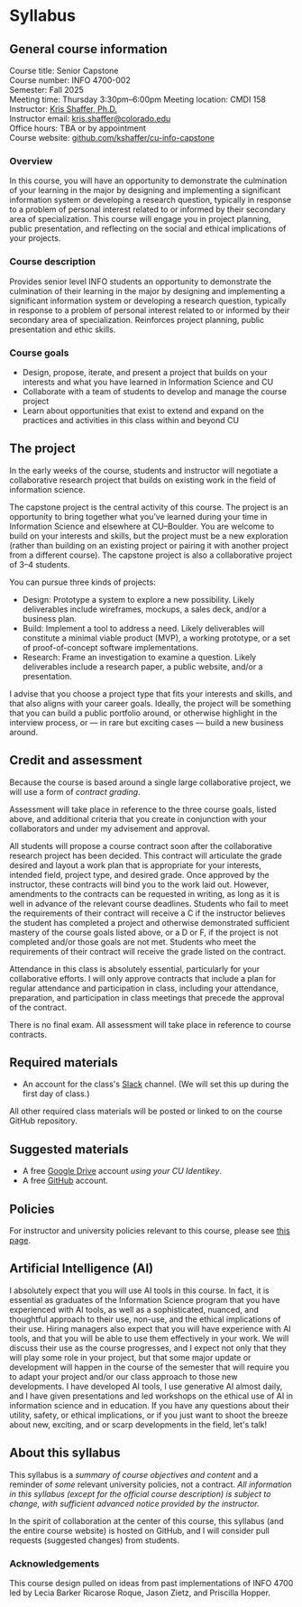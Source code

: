 # Syllabus

## General course information ##

Course title: Senior Capstone  
Course number: INFO 4700-002    
Semester: Fall 2025  
Meeting time: Thursday 3:30pm–6:00pm 
Meeting location: CMDI 158  
Instructor: [Kris Shaffer, Ph.D.](https://krisshafferphd.com)  
Instructor email: [kris.shaffer@colorado.edu](mailto:kris.shaffer@colorado.edu)  
Office hours: TBA or by appointment  
Course website: [github.com/kshaffer/cu-info-capstone](https://github.com/kshaffer/cu-info-capstone/)  


### Overview ###

In this course, you will have an opportunity to demonstrate the culmination of your learning in the major by designing and implementing a significant information system or developing a research question, typically in response to a problem of personal interest related to or informed by their secondary area of specialization. This course will engage you in project planning, public presentation, and reflecting on the social and ethical implications of your projects.

### Course description ###

Provides senior level INFO students an opportunity to demonstrate the culmination of their learning in the major by designing and implementing a significant information system or developing a research question, typically in response to a problem of personal interest related to or informed by their secondary area of specialization. Reinforces project planning, public presentation and ethic skills.

### Course goals ###

- Design, propose, iterate, and present a project that builds on your interests and what you have learned in Information Science and CU
- Collaborate with a team of students to develop and manage the course project
- Learn about opportunities that exist to extend and expand on the practices and activities in this class within and beyond CU


## The project ##

In the early weeks of the course, students and instructor will negotiate a collaborative research project that builds on existing work in the field of information science.

The capstone project is the central activity of this course. The project is an opportunity to bring together what you’ve learned during your time in Information Science and elsewhere at CU–Boulder. You are welcome to build on your interests and skills, but the project must be a new exploration (rather than building on an existing project or pairing it with another project from a different course). The capstone project is also a collaborative project of 3–4 students. 

You can pursue three kinds of projects: 

- Design: Prototype a system to explore a new possibility. Likely deliverables include wireframes, mockups, a sales deck, and/or a business plan.
- Build: Implement a tool to address a need. Likely deliverables will constitute a minimal viable product (MVP), a working prototype, or a set of proof-of-concept software implementations.
- Research: Frame an investigation to examine a question. Likely deliverables include a research paper, a public website, and/or a presentation.

I advise that you choose a project type that fits your interests and skills, and that also aligns with your career goals. Ideally, the project will be something that you can build a public portfolio around, or otherwise highlight in the interview process, or — in rare but exciting cases — build a new business around.


## Credit and assessment ##

Because the course is based around a single large collaborative project, we will use a form of *contract grading*.

Assessment will take place in reference to the three course goals, listed above, and additional criteria that you create in conjunction with your collaborators and under my advisement and approval.

All students will propose a course contract soon after the collaborative research project has been decided. This contract will articulate the grade desired and layout a work plan that is appropriate for your interests, intended field, project type, and desired grade. Once approved by the instructor, these contracts will bind you to the work laid out. However, amendments to the contracts can be requested in writing, as long as it is well in advance of the relevant course deadlines. Students who fail to meet the requirements of their contract will receive a C if the instructor believes the student has completed a project and otherwise demonstrated sufficient mastery of the course goals listed above, or a D or F, if the project is not completed and/or those goals are not met. Students who meet the requirements of their contract will receive the grade listed on the contract.

Attendance in this class is absolutely essential, particularly for your collaborative efforts. I will only approve contracts that include a plan for regular attendance and participation in class, including your attendance, preparation, and participation in class meetings that precede the approval of the contract. 

There is no final exam. All assessment will take place in reference to course contracts.

## Required materials ##

- An account for the class's [Slack](https://slack.com/) channel. (We will set this up during the first day of class.)

All other required class materials will be posted or linked to on the course GitHub repository.

## Suggested materials ##

- A free [Google Drive](http://drive.google.com) account *using your CU Identikey*.  
- A free [GitHub](http://github.com) account.  

## Policies ##

For instructor and university policies relevant to this course, please see [this page](policies.md).

## Artificial Intelligence (AI)

I absolutely expect that you will use AI tools in this course. In fact, it is essential as graduates of the Information Science program that you have experienced with AI tools, as well as a sophisticated, nuanced, and thoughtful approach to their use, non-use, and the ethical implications of their use. Hiring managers also expect that you will have experience with AI tools, and that you will be able to use them effectively in your work. We will discuss their use as the course progresses, and I expect not only that they will play some role in your project, but that some major update or development will happen in the course of the semester that will require you to adapt your project and/or our class approach to those new developments. I have developed AI tools, I use generative AI almost daily, and I have given presentations and led workshops on the ethical use of AI in information science and in education. If you have any questions about their utility, safety, or ethical implications, or if you just want to shoot the breeze about new, exciting, and or scarp developments in the field, let's talk!

## About this syllabus ##

This syllabus is a *summary of course objectives and content* and a reminder of *some* relevant university policies, not a contract. *All information in this syllabus (except for the official *course description*) is subject to change, with sufficient advanced notice provided by the instructor.*

In the spirit of collaboration at the center of this course, this syllabus (and the entire course website) is hosted on GitHub, and I will consider pull requests (suggested changes) from students.

### Acknowledgements ###

This course design pulled on ideas from past implementations of INFO 4700 led by Lecia Barker Ricarose Roque, Jason Zietz, and Priscilla Hopper. 
